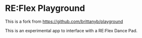 # RE:Flex Playground

This is a fork from https://github.com/brittanyb/playground

This is an experimental app to interface with a RE:Flex Dance Pad.
